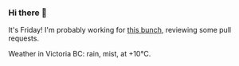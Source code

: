 ### Hi there :wave:

It's Friday! I'm probably working for [this bunch](https://github.com/kohofinancial), reviewing some pull requests.

Weather in Victoria BC: rain, mist, at +10°C.
